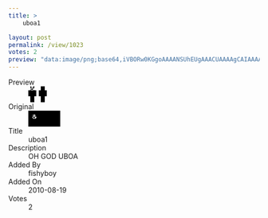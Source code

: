```yaml
---
title: >
    uboa1

layout: post
permalink: /view/1023
votes: 2
preview: "data:image/png;base64,iVBORw0KGgoAAAANSUhEUgAAACUAAAAgCAIAAAAaMSbnAAAABnRSTlMA/wD/AP5AXyvrAAAAjElEQVRIie2WQQrAIAwEs+L/n9ztIShqalFqesochLaRcW0EQV5SAJKIkGzeQETamhd0uqWdnvoPNMWH6Xyapo4Ajq/gYQfUoaO6D5KtSTUkm3DHUubhuQYqneK5n8MP82ifMZ/VAFg8Dytst8Pgnp25GXvV3wlf+MIXPi9g7y8Wr/vLD4QvfOELnxc3hvc9NIVs+NYAAAAASUVORK5CYII="
---
```

<dl class="side-by-side">
<dt>Preview</dt>
<dd>
    <img class="preview" src="data:image/png;base64,iVBORw0KGgoAAAANSUhEUgAAACUAAAAgCAIAAAAaMSbnAAAABnRSTlMA/wD/AP5AXyvrAAAAjElEQVRIie2WQQrAIAwEs+L/n9ztIShqalFqesochLaRcW0EQV5SAJKIkGzeQETamhd0uqWdnvoPNMWH6Xyapo4Ajq/gYQfUoaO6D5KtSTUkm3DHUubhuQYqneK5n8MP82ifMZ/VAFg8Dytst8Pgnp25GXvV3wlf+MIXPi9g7y8Wr/vLD4QvfOELnxc3hvc9NIVs+NYAAAAASUVORK5CYII=">
</dd>
<dt>Original</dt>
<dd>
    <img class="preview" src="data:image/png;base64,iVBORw0KGgoAAAANSUhEUgAAAEAAAAAgCAYAAACinX6EAAAACXBIWXMAAA7DAAAOwwHHb6hkAAAABGdBTUEAALGPC/xhBQAAABh0RVh0U29mdHdhcmUAUGFpbnQuTkVUIHYzLjM2qefiJQAAAKlJREFUaEPtmEsOgCAQQ/H+h0YxTkLwU1zypiRsnFVfW0S3Uko9durVAGTeqcWf6c/svgE4Aa6Az4C5Q7AOC5ScbwBNdxObFkDvdMAIIJAU/K8ARHjcf3QFIv7QKmgAT473UBZPhK5A3/0xBYuLn7sK314B1wOA+DkAEKFvH326AgbAvi47Af4hAu+4MtgVUITocyeA7rDS5wQoQvS5E0B3WOlzAhQh9HwHYmIfUy5WioIAAAAASUVORK5CYII=">
</dd>
<dt>Title</dt>
<dd>uboa1</dd>
<dt>Description</dt>
<dd>OH GOD UBOA</dd>
<dt>Added By</dt>
<dd>fishyboy</dd>
<dt>Added On</dt>
<dd>2010-08-19</dd>
<dt>Votes</dt>
<dd>2</dd>
</dl>

